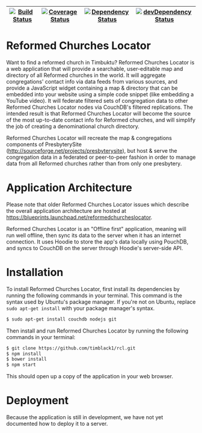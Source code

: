 | [![Build Status](https://travis-ci.org/timblack1/rcl.svg?branch=master)](https://travis-ci.org/timblack1/rcl) | [![Coverage Status](https://coveralls.io/repos/timblack1/rcl/badge.svg?branch=master&service=github)](https://coveralls.io/github/timblack1/rcl?branch=master) | [![Dependency Status](https://david-dm.org/timblack1/rcl.svg)](https://david-dm.org/timblack1/rcl/master) | [![devDependency Status](https://david-dm.org/timblack1/rcl/master/dev-status.svg)](https://david-dm.org/timblack1/rcl/master#info=devDependencies) |
| --- | --- | --- | --- |
# Reformed Churches Locator

Want to find a reformed church in Timbuktu?  Reformed Churches Locator is a web application that will provide a searchable, user-editable map and directory of all Reformed churches in the world. It will aggregate congregations' contact info via data feeds from various sources, and provide a JavaScript widget containing a map & directory that can be embedded into your website using a simple code snippet (like embedding a YouTube video). It will federate filtered sets of congregation data to other Reformed Churches Locator nodes via CouchDB's filtered replications.  The intended result is that Reformed Churches Locator will become the source of the most up-to-date contact info for Reformed churches, and will simplify the job of creating a denominational church directory.

Reformed Churches Locator will recreate the map & congregations components of PresbyterySite (http://sourceforge.net/projects/presbyterysite), but host & serve the congregation data in a federated or peer-to-peer fashion in order to manage data from all Reformed churches rather than from only one presbytery.

# Application Architecture

Please note that older Reformed Churches Locator issues which describe the overall application architecture are hosted at https://blueprints.launchpad.net/reformedchurcheslocator.

Reformed Churches Locator is an "Offline first" application, meaning will run well offline, then sync its data to the server when it has an internet connection.  It uses Hoodie to store the app's data locally using PouchDB, and syncs to CouchDB on the server through Hoodie's server-side API.

# Installation

To install Reformed Churches Locator, first install its dependencies by running the following commands in your terminal.  This command is the syntax used by Ubuntu's package manager.  If you're not on Ubuntu, replace `sudo apt-get install` with your package manager's syntax.

```bash
$ sudo apt-get install couchdb nodejs git
```

Then install and run Reformed Churches Locator by running the following commands in your terminal:

```bash
$ git clone https://github.com/timblack1/rcl.git
$ npm install
$ bower install
$ npm start
```

This should open up a copy of the application in your web browser.

# Deployment

Because the application is still in development, we have not yet documented how to deploy it to a server.
